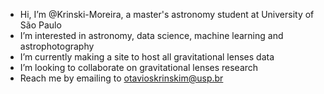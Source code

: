 -  Hi, I’m @Krinski-Moreira, a master's astronomy student at University of São Paulo
-  I’m interested in astronomy, data science, machine learning and astrophotography
-  I’m currently making a site to host all gravitational lenses data
-  I’m looking to collaborate on gravitational lenses research
-  Reach me by emailing to otavioskrinskim@usp.br

<!---
Krinski-Moreira/Krinski-Moreira is a ✨ special ✨ repository because its `README.md` (this file) appears on your GitHub profile.
You can click the Preview link to take a look at your changes.
--->
